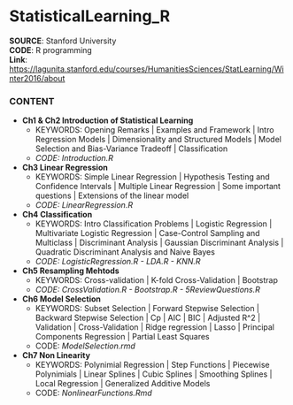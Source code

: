 # StatisticalLearning_R

**SOURCE**: Stanford University  
**CODE**: R programming  
**Link**: https://lagunita.stanford.edu/courses/HumanitiesSciences/StatLearning/Winter2016/about  

### CONTENT
- **Ch1 & Ch2 Introduction of Statistical Learning**
  - KEYWORDS: Opening Remarks | Examples and Framework | Intro Regression Models | Dimensionality and Structured Models | Model Selection and Bias-Variance Tradeoff | Classification
  - *CODE: Introduction.R*
- **Ch3 Linear Regression**
  - KEYWORDS: Simple Linear Regression | Hypothesis Testing and Confidence Intervals | Multiple Linear Regression | Some important questions | Extensions of the linear model
  - *CODE: LinearRegression.R*
- **Ch4 Classification**
  - KEYWORDS: Intro Classification Problems | Logistic Regression | Multivariate Logistic Regression | Case-Control Sampling and Multiclass | Discriminant Analysis | Gaussian Discriminant Analysis | Quadratic Discriminant Analysis and Naive Bayes
  - *CODE: LogisticRegression.R - LDA.R - KNN.R*
- **Ch5 Resampling Mehtods**
  - KEYWORDS: Cross-validation | K-fold Cross-Validation | Bootstrap
  - *CODE: CrossValidation.R - Bootstrap.R - 5ReviewQuestions.R*
- **Ch6 Model Selection**
  - KEYWORDS: Subset Selection | Forward Stepwise Selection | Backward Stepwise Selection | Cp | AIC | BIC | Adjusted R^2 | Validation | Cross-Validation | Ridge regression | Lasso | Principal Components Regression | Partial Least Squares
  - CODE: *ModelSelection.rmd*
- **Ch7 Non Linearity**
  - KEYWORDS: Polynimial Regression | Step Functions | Piecewise Polynimials | Linear Splines | Cubic Splines | Smoothing Splines | Local Regression | Generalized Additive Models 
  - CODE: *NonlinearFunctions.Rmd*